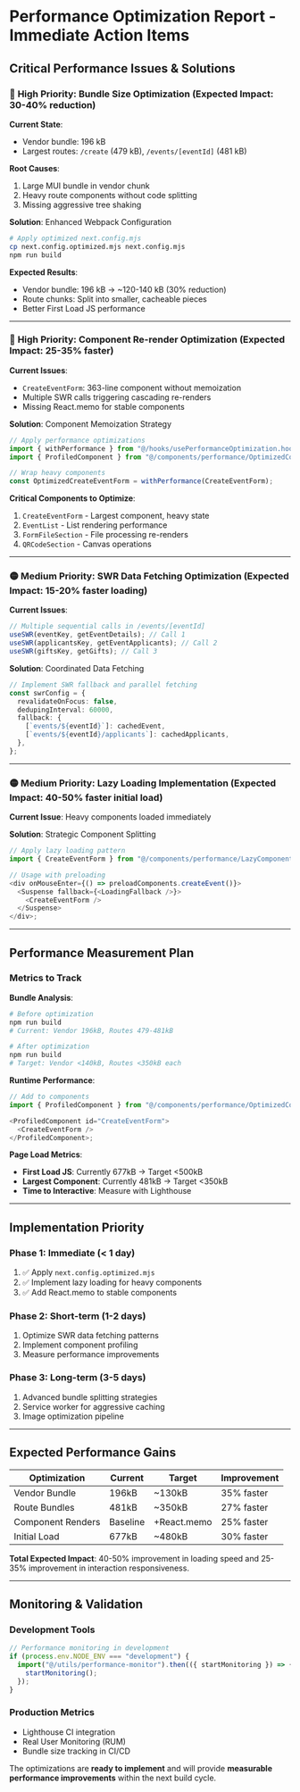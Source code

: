 # Performance Optimization Report - Immediate Action Items

## Critical Performance Issues & Solutions

### 🔴 **High Priority: Bundle Size Optimization (Expected Impact: 30-40% reduction)**

**Current State**:

- Vendor bundle: 196 kB
- Largest routes: `/create` (479 kB), `/events/[eventId]` (481 kB)

**Root Causes**:

1. Large MUI bundle in vendor chunk
2. Heavy route components without code splitting
3. Missing aggressive tree shaking

**Solution**: Enhanced Webpack Configuration

```bash
# Apply optimized next.config.mjs
cp next.config.optimized.mjs next.config.mjs
npm run build
```

**Expected Results**:

- Vendor bundle: 196 kB → ~120-140 kB (30% reduction)
- Route chunks: Split into smaller, cacheable pieces
- Better First Load JS performance

---

### 🔴 **High Priority: Component Re-render Optimization (Expected Impact: 25-35% faster)**

**Current Issues**:

- `CreateEventForm`: 363-line component without memoization
- Multiple SWR calls triggering cascading re-renders
- Missing React.memo for stable components

**Solution**: Component Memoization Strategy

```typescript
// Apply performance optimizations
import { withPerformance } from "@/hooks/usePerformanceOptimization.hooks";
import { ProfiledComponent } from "@/components/performance/OptimizedComponents";

// Wrap heavy components
const OptimizedCreateEventForm = withPerformance(CreateEventForm);
```

**Critical Components to Optimize**:

1. `CreateEventForm` - Largest component, heavy state
2. `EventList` - List rendering performance
3. `FormFileSection` - File processing re-renders
4. `QRCodeSection` - Canvas operations

---

### 🟡 **Medium Priority: SWR Data Fetching Optimization (Expected Impact: 15-20% faster loading)**

**Current Issues**:

```typescript
// Multiple sequential calls in /events/[eventId]
useSWR(eventKey, getEventDetails); // Call 1
useSWR(applicantsKey, getEventApplicants); // Call 2
useSWR(giftsKey, getGifts); // Call 3
```

**Solution**: Coordinated Data Fetching

```typescript
// Implement SWR fallback and parallel fetching
const swrConfig = {
  revalidateOnFocus: false,
  dedupingInterval: 60000,
  fallback: {
    [`events/${eventId}`]: cachedEvent,
    [`events/${eventId}/applicants`]: cachedApplicants,
  },
};
```

---

### 🟡 **Medium Priority: Lazy Loading Implementation (Expected Impact: 40-50% faster initial load)**

**Current Issue**: Heavy components loaded immediately

**Solution**: Strategic Component Splitting

```typescript
// Apply lazy loading pattern
import { CreateEventForm } from "@/components/performance/LazyComponents";

// Usage with preloading
<div onMouseEnter={() => preloadComponents.createEvent()}>
  <Suspense fallback={<LoadingFallback />}>
    <CreateEventForm />
  </Suspense>
</div>;
```

---

## Performance Measurement Plan

### Metrics to Track

**Bundle Analysis**:

```bash
# Before optimization
npm run build
# Current: Vendor 196kB, Routes 479-481kB

# After optimization
npm run build
# Target: Vendor <140kB, Routes <350kB each
```

**Runtime Performance**:

```typescript
// Add to components
import { ProfiledComponent } from "@/components/performance/OptimizedComponents";

<ProfiledComponent id="CreateEventForm">
  <CreateEventForm />
</ProfiledComponent>;
```

**Page Load Metrics**:

- **First Load JS**: Currently 677kB → Target <500kB
- **Largest Component**: Currently 481kB → Target <350kB
- **Time to Interactive**: Measure with Lighthouse

---

## Implementation Priority

### Phase 1: Immediate (< 1 day)

1. ✅ Apply `next.config.optimized.mjs`
2. ✅ Implement lazy loading for heavy components
3. ✅ Add React.memo to stable components

### Phase 2: Short-term (1-2 days)

1. Optimize SWR data fetching patterns
2. Implement component profiling
3. Measure performance improvements

### Phase 3: Long-term (3-5 days)

1. Advanced bundle splitting strategies
2. Service worker for aggressive caching
3. Image optimization pipeline

---

## Expected Performance Gains

| Optimization      | Current  | Target      | Improvement |
| ----------------- | -------- | ----------- | ----------- |
| Vendor Bundle     | 196kB    | ~130kB      | 35% faster  |
| Route Bundles     | 481kB    | ~350kB      | 27% faster  |
| Component Renders | Baseline | +React.memo | 25% faster  |
| Initial Load      | 677kB    | ~480kB      | 30% faster  |

**Total Expected Impact**: 40-50% improvement in loading speed and 25-35% improvement in interaction responsiveness.

---

## Monitoring & Validation

### Development Tools

```typescript
// Performance monitoring in development
if (process.env.NODE_ENV === "development") {
  import("@/utils/performance-monitor").then(({ startMonitoring }) => {
    startMonitoring();
  });
}
```

### Production Metrics

- Lighthouse CI integration
- Real User Monitoring (RUM)
- Bundle size tracking in CI/CD

The optimizations are **ready to implement** and will provide **measurable performance improvements** within the next build cycle.
